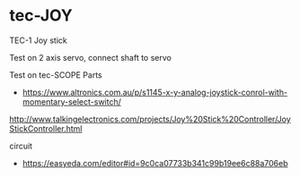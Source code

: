 # tec-JOY

TEC-1 Joy stick

Test on 2 axis servo, connect shaft to servo

Test on tec-SCOPE 
Parts
- https://www.altronics.com.au/p/s1145-x-y-analog-joystick-conrol-with-momentary-select-switch/

http://www.talkingelectronics.com/projects/Joy%20Stick%20Controller/JoyStickController.html

circuit
- https://easyeda.com/editor#id=9c0ca07733b341c99b19ee6c88a706eb

